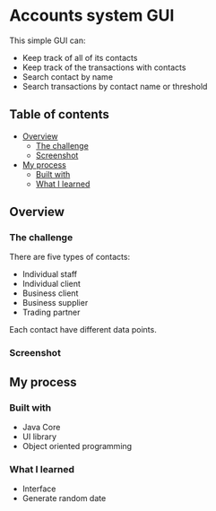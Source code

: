 # Accounts system GUI

This simple GUI can:

- Keep track of all of its contacts 
- Keep track of the transactions with contacts
- Search contact by name
- Search transactions by contact name or threshold

## Table of contents

- [Overview](#overview)
  - [The challenge](#the-challenge)
  - [Screenshot](#screenshot)
- [My process](#my-process)
  - [Built with](#built-with)
  - [What I learned](#what-i-learned)

## Overview

### The challenge

There are five types of contacts:

- Individual staff
- Individual client
- Business client
- Business supplier
- Trading partner

Each contact have different data points.

### Screenshot
## My process

### Built with

- Java Core
- UI library
- Object oriented programming

### What I learned

- Interface
- Generate random date
